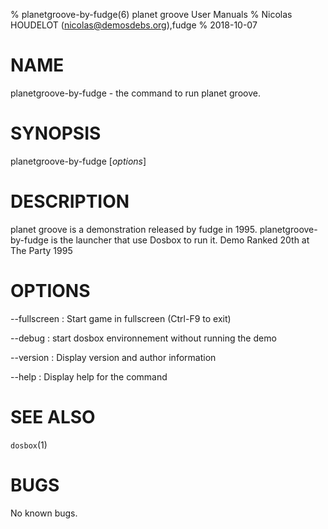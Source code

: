 % planetgroove-by-fudge(6) planet groove User Manuals
% Nicolas HOUDELOT (nicolas@demosdebs.org),fudge
% 2018-10-07

# NAME
planetgroove-by-fudge - the command to run planet groove.

# SYNOPSIS
planetgroove-by-fudge [*options*]

# DESCRIPTION
planet groove is a demonstration released by fudge in 1995.
planetgroove-by-fudge is the launcher that use Dosbox to run it.
Demo Ranked 20th at The Party 1995

# OPTIONS
\--fullscreen
:   Start game in fullscreen (Ctrl-F9 to exit)

\--debug
:   start dosbox environnement without running the demo

\--version
:   Display version and author information

\--help
:   Display help for the command

# SEE ALSO
`dosbox`(1)

# BUGS
No known bugs.
